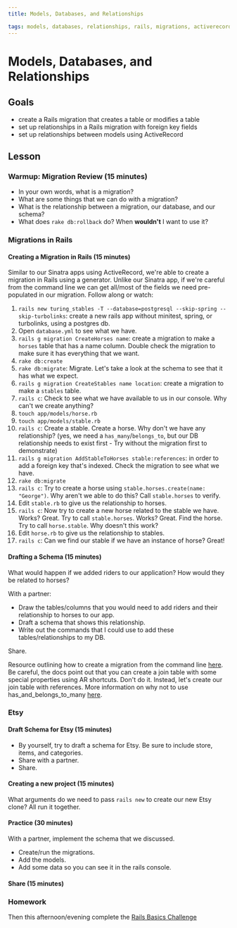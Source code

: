```yaml
---
title: Models, Databases, and Relationships

tags: models, databases, relationships, rails, migrations, activerecord
---
```


# Models, Databases, and Relationships

## Goals

* create a Rails migration that creates a table or modifies a table
* set up relationships in a Rails migration with foreign key fields
* set up relationships between models using ActiveRecord

## Lesson

### Warmup: Migration Review (15 minutes)

* In your own words, what is a migration?
* What are some things that we can do with a migration?
* What is the relationship between a migration, our database, and our schema?
* What does `rake db:rollback` do? When **wouldn't** I want to use it?

### Migrations in Rails

#### Creating a Migration in Rails (15 minutes)

Similar to our Sinatra apps using ActiveRecord, we're able to create a migration in Rails using a generator. Unlike our Sinatra app, if we're careful from the command line we can get all/most of the fields we need pre-populated in our migration. Follow along or watch:

1. `rails new turing_stables -T --database=postgresql --skip-spring --skip-turbolinks`: create a new rails app without minitest, spring, or turbolinks, using a postgres db.
1. Open `database.yml` to see what we have.
1. `rails g migration CreateHorses name`: create a migration to make a `horses` table that has a name column. Double check the migration to make sure it has everything that we want.
1. `rake db:create`
1. `rake db:migrate`: Migrate. Let's take a look at the schema to see that it has what we expect.
1. `rails g migration CreateStables name location`: create a migration to make a `stables` table.
1. `rails c`: Check to see what we have available to us in our console. Why can't we create anything?
1. `touch app/models/horse.rb`
1. `touch app/models/stable.rb`
1. `rails c`: Create a stable. Create a horse. Why don't we have any relationship? (yes, we need a `has_many`/`belongs_to`, but our DB relationship needs to exist first - Try without the migration first to demonstrate)
1. `rails g migration AddStableToHorses stable:references`: in order to add a foreign key that's indexed. Check the migration to see what we have.
1. `rake db:migrate`
1. `rails c`: Try to create a horse using `stable.horses.create(name: "George")`. Why aren't we able to do this? Call `stable.horses` to verify.
1. Edit `stable.rb` to give us the relationship to horses.
1. `rails c`: Now try to create a new horse related to the stable we have. Works? Great. Try to call `stable.horses`. Works? Great. Find the horse. Try to call `horse.stable`. Why doesn't this work?
1. Edit `horse.rb` to give us the relationship to stables.
1. `rails c`: Can we find our stable if we have an instance of horse? Great!

#### Drafting a Schema (15 minutes)

What would happen if we added riders to our application? How would they be related to horses?

With a partner:

* Draw the tables/columns that you would need to add riders and their relationship to horses to our app.
* Draft a schema that shows this relationship.
* Write out the commands that I could use to add these tables/relationships to my DB.

Share.

Resource outlining how to create a migration from the command line [here](http://guides.rubyonrails.org/active_record_migrations.html#creating-a-migration). Be careful, the docs point out that you can create a join table with some special properties using AR shortcuts. Don't do it. Instead, let's create our join table with references. More information on why not to use has_and_belongs_to_many [here](http://blog.flatironschool.com/why-you-dont-need-has-and-belongs-to-many/).

### Etsy

#### Draft Schema for Etsy (15 minutes)

* By yourself, try to draft a schema for Etsy. Be sure to include store, items, and categories.
* Share with a partner.
* Share.

#### Creating a new project (15 minutes)

What arguments do we need to pass `rails new` to create our new Etsy clone? All run it together.

#### Practice (30 minutes)

With a partner, implement the schema that we discussed.

* Create/run the migrations.
* Add the models.
* Add some data so you can see it in the rails console.

#### Share (15 minutes)

### Homework

Then this afternoon/evening complete the [Rails Basics Challenge](https://github.com/turingschool/challenges/blob/master/models_databases_relationships_routes_controllers_oh_my.markdown)
